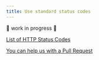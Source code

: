 ```yaml
---
title: Use standard status codes
---
```


🚧 work in progress 🚧

[List of HTTP Status Codes](https://en.wikipedia.org/wiki/List_of_HTTP_status_codes)

[You can help us with a Pull Request](https://github.com/marmicode/rest-api-checklist/edit/master/content/http/status.md)
